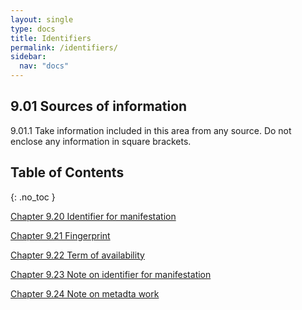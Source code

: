 ```yaml
---
layout: single
type: docs
title: Identifiers
permalink: /identifiers/
sidebar:
  nav: "docs"
---
```


## 9.01 Sources of information

<a name="9.01.1">9.01.1</a> Take information included in this area from any source. Do not enclose any information in square brackets.

## Table of Contents
{: .no_toc }

[Chapter 9.20 Identifier for manifestation](/DCRMR/identifiers/Identifier-for-manifestation/)

[Chapter 9.21 Fingerprint](/DCRMR/identifiers/Fingerprint/)

[Chapter 9.22 Term of availability](/DCRMR/identifiers/Term-of-availability/)

[Chapter 9.23 Note on identifier for manifestation](/DCRMR/identifiers/Note-on-identifier-for-manifestation/)

[Chapter 9.24 Note on metadta work](/DCRMR/identifiers/Note-on-metadata-work/)